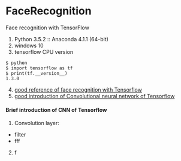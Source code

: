 # FaceRecognition
Face recognition with TensorFlow
1. Python 3.5.2 :: Anaconda 4.1.1 (64-bit)
2. windows 10
3. tensorflow CPU version

```
$ python
$ import tensorflow as tf
$ print(tf.__version__)
1.3.0
```
4. [good reference of face recognition with Tensorflow](http://www.jianshu.com/p/3e5ddc44aa56)
5. [good introduction of Convolutional neural network of Tensorflow](http://arbu00.blogspot.tw/2017/03/2-tensorflowconvolutional-neural.html)

#### Brief introduction of CNN of Tensorflow
1. Convolution layer:  
* filter  
* fff  
2. f
